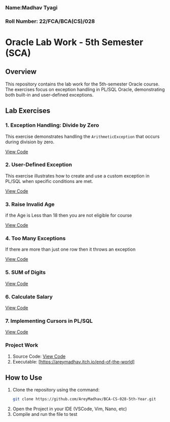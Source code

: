 ### Name:Madhav Tyagi
### Roll Number: 22/FCA/BCA(CS)/028

# Oracle Lab Work - 5th Semester (SCA)

## Overview
This repository contains the lab work for the 5th-semester Oracle course. The exercises focus on exception handling in PL/SQL Oracle, demonstrating both built-in and user-defined exceptions.

## Lab Exercises

### 1. Exception Handling: Divide by Zero
This exercise demonstrates handling the `ArithmeticException` that occurs during division by zero.

[View Code](/src/Exception.dbms)

### 2. User-Defined Exception
This exercise illustrates how to create and use a custom exception in PL/SQL when specific conditions are met.

[View Code](/src/User_Defined_Exception.dbms)

### 3. Raise Invalid Age
if the Age is Less than 18 then you are not eligible for course

[View Code](/src/Invalid_Age.dbms)

### 4. Too Many Exceptions
If there are more than just one row then it throws an exception

[View Code](/src/Too_Many_Exceptions.dbms)

### 5. SUM of Digits

[View Code](/src/sum_of_digits.dbms)

### 6. Calculate Salary

[View Code](/src/sal_calc.dbms)

### 7. Implementing Cursors in PL/SQL

[View Code](/src/cursor.dbms)



### **Project Work**
1. Source Code: [View Code](/Project/main.py)
2. Executable: [https://areymadhav.itch.io/end-of-the-world]

## How to Use
1. Clone the repository using the command:
   ```bash
   git clone https://github.com/AreyMadhav/BCA-CS-028-5th-Year.git
2. Open the Project in your IDE (VSCode, Vim, Nano, etc)
3. Compile and run the file to test


